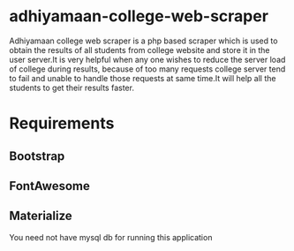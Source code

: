 # adhiyamaan-college-web-scraper
Adhiyamaan college web scraper is a php based scraper which is used to obtain the results of all students from college website and store it in the user server.It is very helpful when any one wishes to reduce the server load of college during results, because of too many requests college server tend to fail and unable to handle those requests at same time.It will help all the students to get their results faster.
# Requirements
## Bootstrap
## FontAwesome
## Materialize
You need not have mysql db for running this application
